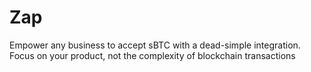 # Zap
Empower any business to accept sBTC with a dead-simple integration. Focus on your product, not the complexity of blockchain transactions
